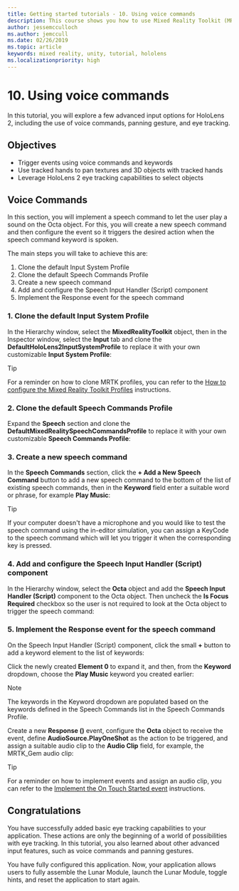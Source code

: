 ```yaml
---
title: Getting started tutorials - 10. Using voice commands
description: This course shows you how to use Mixed Reality Toolkit (MRTK) to create a mixed reality application.
author: jessemcculloch
ms.author: jemccull
ms.date: 02/26/2019
ms.topic: article
keywords: mixed reality, unity, tutorial, hololens
ms.localizationpriority: high
---
```


# 10. Using voice commands

In this tutorial, you will explore a few advanced input options for HoloLens 2, including the use of voice commands, panning gesture, and eye tracking.

## Objectives

* Trigger events using voice commands and keywords
* Use tracked hands to pan textures and 3D objects with tracked hands
* Leverage HoloLens 2 eye tracking capabilities to select objects

## Voice Commands

In this section, you will implement a speech command to let the user play a sound on the Octa object. For this, you will create a new speech command and then configure the event so it triggers the desired action when the speech command keyword is spoken.

The main steps you will take to achieve this are:

1. Clone the default Input System Profile
2. Clone the default Speech Commands Profile
3. Create a new speech command
4. Add and configure the Speech Input Handler (Script) component
5. Implement the Response event for the speech command

### 1. Clone the default Input System Profile

In the Hierarchy window, select the **MixedRealityToolkit** object, then in the Inspector window, select the **Input** tab and clone the **DefaultHoloLens2InputSystemProfile** to replace it with your own customizable **Input System Profile**:

> [!TIP]
> For a reminder on how to clone MRTK profiles, you can refer to the [How to configure the Mixed Reality Toolkit Profiles](mrlearning-base-ch2.md#how-to-configure-the-mixed-reality-toolkit-profiles-change-spatial-awareness-display-option) instructions.

### 2. Clone the default Speech Commands Profile

Expand the **Speech** section and clone the **DefaultMixedRealitySpeechCommandsProfile** to replace it with your own customizable **Speech Commands Profile**:

### 3. Create a new speech command

In the **Speech Commands** section, click the **+ Add a New Speech Command** button to add a new speech command to the bottom of the list of existing speech commands, then in the **Keyword** field enter a suitable word or phrase, for example **Play Music**:

> [!TIP]
> If your computer doesn't have a microphone and you would like to test the speech command using the in-editor simulation, you can assign a KeyCode to the speech command which will let you trigger it when the corresponding key is pressed.

### 4. Add and configure the Speech Input Handler (Script) component

In the Hierarchy window, select the **Octa** object and add the **Speech Input Handler (Script)** component to the Octa object. Then uncheck the **Is Focus Required** checkbox so the user is not required to look at the Octa object to trigger the speech command:

### 5. Implement the Response event for the speech command

On the Speech Input Handler (Script) component, click the small **+** button to add a keyword element to the list of keywords:

Click the newly created **Element 0** to expand it, and then, from the **Keyword** dropdown, choose the **Play Music** keyword you created earlier:

> [!NOTE]
> The keywords in the Keyword dropdown are populated based on the keywords defined in the Speech Commands list in the Speech Commands Profile.

Create a new **Response ()** event, configure the **Octa** object to receive the event, define **AudioSource.PlayOneShot** as the action to be triggered, and assign a suitable audio clip to the **Audio Clip** field, for example, the MRTK_Gem audio clip:

> [!TIP]
> For a reminder on how to implement events and assign an audio clip, you can refer to the [Implement the On Touch Started event](mrlearning-base-ch4.md#4-implement-the-on-touch-started-event) instructions.

## Congratulations

You have successfully added basic eye tracking capabilities to your application. These actions are only the beginning of a world of possibilities with eye tracking. In this tutorial, you also learned about other advanced input features, such as voice commands and panning gestures.

You have fully configured this application. Now, your application allows users to fully assemble the Lunar Module, launch the Lunar Module, toggle hints, and reset the application to start again.
